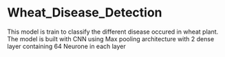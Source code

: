 # Wheat_Disease_Detection
This model is train to classify the different disease occured in wheat plant. The model is built with CNN using Max pooling architecture with 2 dense layer containing 64 Neurone in each layer
